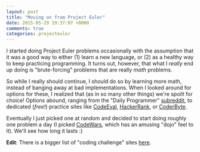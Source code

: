 ```yaml
---
layout: post
title: "Moving on from Project Euler"
date: 2015-05-29 19:37:07 +0000
comments: true
categories: projecteuler
---
```


I started doing Project Euler problems occasionally with the assumption that it was a good way to either (1) learn a new language, or (2) as a healthy way to keep practicing programming. It turns out, however, that what I _really_ end up doing is "brute-forcing" problems that are really _math_ problems.

So while I really should continue, I should do so by learning more math, instead of banging away at bad implementations. When I looked around for options for these, I realized that (as in so many other things) we're spoilt for choice! Options abound, ranging from the "Daily Programmer" [subreddit](https://www.reddit.com/r/dailyprogrammer), to dedicated (_free!_) practice sites like [CodeEval](https://www.codeeval.com/), [HackerRank](https://www.hackerrank.com/), or [CoderByte](http://coderbyte.com/).

Eventually I just picked one at random and decided to start doing roughly one problem a day (I picked [CodeWars](https://www.hackerrank.com/), which has an amusing "dojo" feel to it). We'll see how long it lasts :)

**Edit**: There is a bigger list of "coding challenge" sites [here](http://codecondo.com/coding-challenges/).

